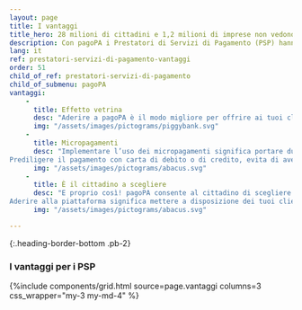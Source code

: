 ```yaml
---
layout: page
title: I vantaggi
title_hero: 28 milioni di cittadini e 1,2 milioni di imprese non vedono l’ora di scoprire i tuoi servizi
description: Con pagoPA i Prestatori di Servizi di Pagamento (PSP) hanno  la possibilità di offrire in modo facile e sicuro più servizi ai propri clienti, accedere ad una vasta platea di nuovi utenti e promuovere i propri servizi a valore aggiunto.
lang: it
ref: prestatori-servizi-di-pagamento-vantaggi
order: 51
child_of_ref: prestatori-servizi-di-pagamento
child_of_submenu: pagoPA
vantaggi:
    -
      title: Effetto vetrina
      desc: "Aderire a pagoPA è il modo migliore per offrire ai tuoi clienti e prospect un’esperienza semplice, veloce e trasparente. Ogni PSP aderente decide quanti e quali servizi di pagamento rendere disponibili: carta di credito, carta di debito, addebito in conto ecc. Fatti notare con pagoPA!"
      img: "/assets/images/pictograms/piggybank.svg"
    -
      title: Micropagamenti
      desc: "Implementare l’uso dei micropagamenti significa portare due vantaggi importanti: praticità e sicurezza. Comprare il biglietto dell’autobus, una rivista o il pranzo, diventa pratico e soprattutto veloce. 
Prediligere il pagamento con carta di debito o di credito, evita di avere con sé contanti ma allo stesso tempo avere disponibilità di denaro nella quantità presente sul conto corrente. "
      img: "/assets/images/pictograms/abacus.svg"
    -
      title: È il cittadino a scegliere
      desc: "E proprio così! pagoPA consente al cittadino di scegliere il PSP a lui più vantaggioso in termini di risparmio dei costi delle commissioni e del tempi. 
Aderire alla piattaforma significa mettere a disposizione dei tuoi clienti tutti i canali utili per semplificare e velocizzare il pagamento in maniera sicura e trasparente."
      img: "/assets/images/pictograms/abacus.svg"

---
```


{:.heading-border-bottom .pb-2}
### I vantaggi per i PSP

{%include components/grid.html 
          source=page.vantaggi
          columns=3
          css_wrapper="my-3 my-md-4"
          %}